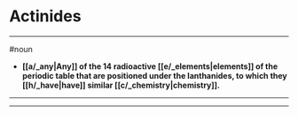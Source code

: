 # Actinides
---
#noun
- **[[a/_any|Any]] of the 14 radioactive [[e/_elements|elements]] of the periodic table that are positioned under the lanthanides, to which they [[h/_have|have]] similar [[c/_chemistry|chemistry]].**
---
---
